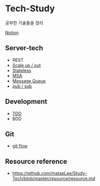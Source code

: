 # Tech-Study
공부한 기술들을 정리  

[Notion](https://parallel-cornucopia-5d2.notion.site/CS-6f396c5362d04fda95656468bb81ffb4)

## Server-tech
* REST
* [Scale up / out](https://github.com/mataeLee/Study-Tech/blob/master/Server/Scale%20up_out.md)  
* [Stateless](https://github.com/mataeLee/Study-Tech/blob/master/Server/Stateless.md)  
* [MSA](https://github.com/mataeLee/Study-Tech/blob/master/Server/Msa.md)  
* [Message Queue](https://github.com/mataeLee/Study-Tech/blob/master/Server/Message%20queue.md)
* [pub / sub](https://github.com/mataeLee/Study-Tech/blob/master/Server/pub_sub.md)  
## Development 
* [TDD](https://github.com/mataeLee/Study-Tech/blob/master/Development/TDD.md)  
* BDD
## Git
* [git flow](https://github.com/mataeLee/Study-Tech/blob/master/Git/Git-flow.md)

## Resource reference
- https://github.com/mataeLee/Study-Tech/blob/master/resource/resource.md
